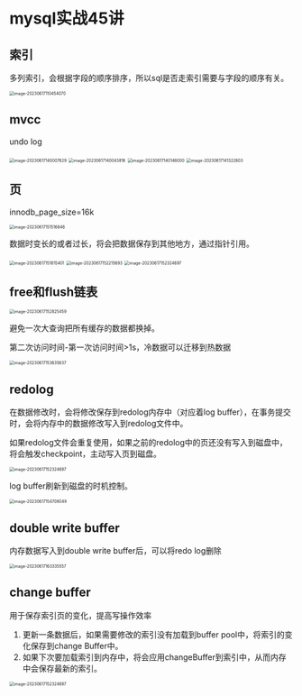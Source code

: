 # mysql实战45讲



## 索引



多列索引，会根据字段的顺序排序，所以sql是否走索引需要与字段的顺序有关。

<img src="/开源框架/mysql/.assert/mysql实战45讲/image-20230617110454070.png" alt="image-20230617110454070" style="zoom:50%;" />





## mvcc

undo log

<img src="/开源框架/mysql/.assert/mysql实战45讲/image-20230617140007629.png" alt="image-20230617140007629" style="zoom:50%;" />

<img src="/开源框架/mysql/.assert/mysql实战45讲/image-20230617140043816.png" alt="image-20230617140043816" style="zoom:50%;" />



<img src="/开源框架/mysql/.assert/mysql实战45讲/image-20230617140146000.png" alt="image-20230617140146000" style="zoom:50%;" />



<img src="/开源框架/mysql/.assert/mysql实战45讲/image-20230617141322603.png" alt="image-20230617141322603" style="zoom:50%;" />



## 页

innodb_page_size=16k

<img src="/开源框架/mysql/.assert/mysql实战45讲/image-20230617151516646.png" alt="image-20230617151516646" style="zoom:50%;" />

数据时变长的或者过长，将会把数据保存到其他地方，通过指针引用。

<img src="/开源框架/mysql/.assert/mysql实战45讲/image-20230617151815401.png" alt="image-20230617151815401" style="zoom:50%;" />

<img src="/开源框架/mysql/.assert/mysql实战45讲/image-20230617152215693.png" alt="image-20230617152215693" style="zoom:50%;" />



<img src="/开源框架/mysql/.assert/mysql实战45讲/image-20230617152324697.png" alt="image-20230617152324697" style="zoom:50%;" />



## free和flush链表

<img src="/开源框架/mysql/.assert/mysql实战45讲/image-20230617152825459.png" alt="image-20230617152825459" style="zoom:50%;" />



避免一次大查询把所有缓存的数据都换掉。

第二次访问时间-第一次访问时间>1s，冷数据可以迁移到热数据

<img src="/开源框架/mysql/.assert/mysql实战45讲/image-20230617153635637.png" alt="image-20230617153635637" style="zoom:50%;" />





## redolog

在数据修改时，会将修改保存到redolog内存中（对应着log buffer），在事务提交时，会将内存中的数据修改写入到redolog文件中。



如果redolog文件会重复使用，如果之前的redolog中的页还没有写入到磁盘中，将会触发checkpoint，主动写入页到磁盘。



<img src="/开源框架/mysql/.assert/mysql实战45讲/image-20230617152324697.png" alt="image-20230617152324697" style="zoom:50%;" />



log buffer刷新到磁盘的时机控制。

<img src="/开源框架/mysql/.assert/mysql实战45讲/image-20230617154708049.png" alt="image-20230617154708049" style="zoom:50%;" />



## double write buffer

内存数据写入到double write buffer后，可以将redo log删除

<img src="/开源框架/mysql/.assert/mysql实战45讲/image-20230617163335557.png" alt="image-20230617163335557" style="zoom:50%;" />



## change buffer

用于保存索引页的变化，提高写操作效率

1. 更新一条数据后，如果需要修改的索引没有加载到buffer pool中，将索引的变化保存到change Buffer中。
2. 如果下次要加载索引到内存中，将会应用changeBuffer到索引中，从而内存中会保存最新的索引。



<img src="/开源框架/mysql/.assert/mysql实战45讲/image-20230617152324697.png" alt="image-20230617152324697" style="zoom:50%;" />